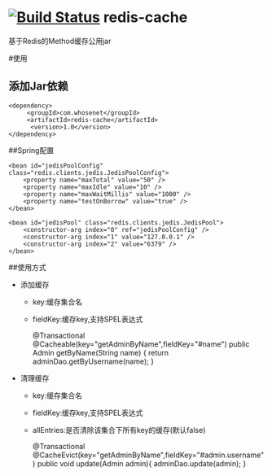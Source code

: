 [![Build Status](https://travis-ci.org/xetorthio/jedis.png?branch=master)](https://github.com/ruoo/redis-cache)
redis-cache
===========

基于Redis的Method缓存公用jar



#使用
## 添加Jar依赖
    <dependency>
         <groupId>com.whosenet</groupId>
         <artifactId>redis-cache</artifactId>
          <version>1.0</version>
    </dependency>


##Spring配置

    <bean id="jedisPoolConfig" class="redis.clients.jedis.JedisPoolConfig">
        <property name="maxTotal" value="50" />
        <property name="maxIdle" value="10" />
        <property name="maxWaitMillis" value="1000" />
        <property name="testOnBorrow" value="true" />
    </bean>

    <bean id="jedisPool" class="redis.clients.jedis.JedisPool">
        <constructor-arg index="0" ref="jedisPoolConfig" />
        <constructor-arg index="1" value="127.0.0.1" />
        <constructor-arg index="2" value="6379" />
    </bean>

##使用方式

* 添加缓存
    - key:缓存集合名
    - fieldKey:缓存key,支持SPEL表达式

       @Transactional
       @Cacheable(key="getAdminByName",fieldKey="#name")
       public Admin getByName(String name) {
           return adminDao.getByUsername(name);
       }

* 清理缓存
    - key:缓存集合名
    - fieldKey:缓存key,支持SPEL表达式
    - allEntries:是否清除该集合下所有key的缓存(默认false)

       @Transactional
       @CacheEvict(key="getAdminByName",fieldKey="#admin.username")
       public void update(Admin admin){
           adminDao.update(admin);
       }





